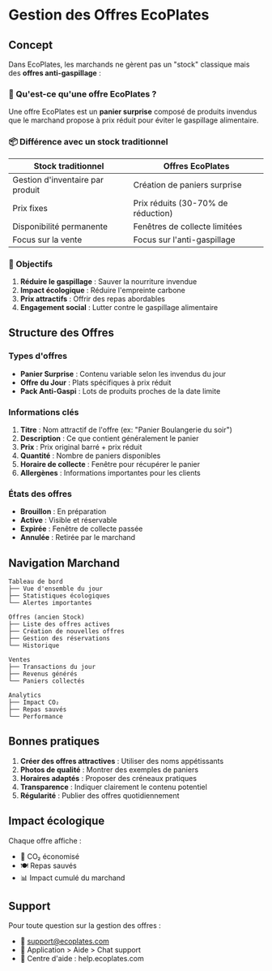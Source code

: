 # Gestion des Offres EcoPlates

## Concept

Dans EcoPlates, les marchands ne gèrent pas un "stock" classique mais des **offres anti-gaspillage** :

### 🥗 Qu'est-ce qu'une offre EcoPlates ?

Une offre EcoPlates est un **panier surprise** composé de produits invendus que le marchand propose à prix réduit pour éviter le gaspillage alimentaire.

### 📦 Différence avec un stock traditionnel

| Stock traditionnel | Offres EcoPlates |
|---|---|
| Gestion d'inventaire par produit | Création de paniers surprise |
| Prix fixes | Prix réduits (30-70% de réduction) |
| Disponibilité permanente | Fenêtres de collecte limitées |
| Focus sur la vente | Focus sur l'anti-gaspillage |

### 🎯 Objectifs

1. **Réduire le gaspillage** : Sauver la nourriture invendue
2. **Impact écologique** : Réduire l'empreinte carbone
3. **Prix attractifs** : Offrir des repas abordables
4. **Engagement social** : Lutter contre le gaspillage alimentaire

## Structure des Offres

### Types d'offres

- **Panier Surprise** : Contenu variable selon les invendus du jour
- **Offre du Jour** : Plats spécifiques à prix réduit
- **Pack Anti-Gaspi** : Lots de produits proches de la date limite

### Informations clés

1. **Titre** : Nom attractif de l'offre (ex: "Panier Boulangerie du soir")
2. **Description** : Ce que contient généralement le panier
3. **Prix** : Prix original barré + prix réduit
4. **Quantité** : Nombre de paniers disponibles
5. **Horaire de collecte** : Fenêtre pour récupérer le panier
6. **Allergènes** : Informations importantes pour les clients

### États des offres

- **Brouillon** : En préparation
- **Active** : Visible et réservable
- **Expirée** : Fenêtre de collecte passée
- **Annulée** : Retirée par le marchand

## Navigation Marchand

```
Tableau de bord
├── Vue d'ensemble du jour
├── Statistiques écologiques
└── Alertes importantes

Offres (ancien Stock)
├── Liste des offres actives
├── Création de nouvelles offres
├── Gestion des réservations
└── Historique

Ventes
├── Transactions du jour
├── Revenus générés
└── Paniers collectés

Analytics
├── Impact CO₂
├── Repas sauvés
└── Performance
```

## Bonnes pratiques

1. **Créer des offres attractives** : Utiliser des noms appétissants
2. **Photos de qualité** : Montrer des exemples de paniers
3. **Horaires adaptés** : Proposer des créneaux pratiques
4. **Transparence** : Indiquer clairement le contenu potentiel
5. **Régularité** : Publier des offres quotidiennement

## Impact écologique

Chaque offre affiche :
- 🌱 CO₂ économisé
- 🍽️ Repas sauvés
- 📊 Impact cumulé du marchand

## Support

Pour toute question sur la gestion des offres :
- 📧 support@ecoplates.com
- 📱 Application > Aide > Chat support
- 📖 Centre d'aide : help.ecoplates.com